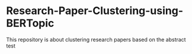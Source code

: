 # Research-Paper-Clustering-using-BERTopic
This repository is about clustering research papers based on the abstract test
